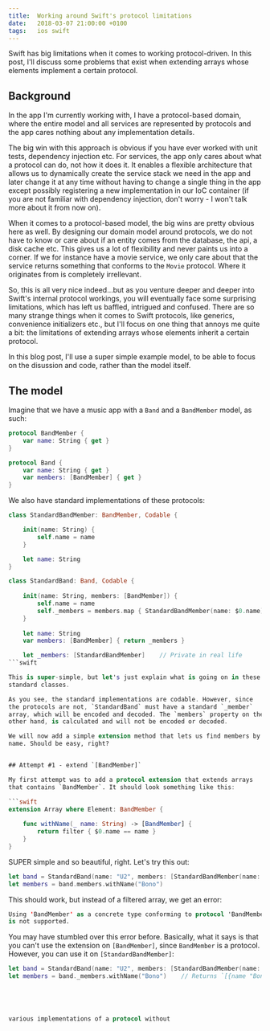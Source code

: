 ```yaml
---
title:  Working around Swift's protocol limitations
date:   2018-03-07 21:00:00 +0100
tags:	ios swift
---
```



Swift has big limitations when it comes to working protocol-driven. In
this post, I'll discuss some problems that exist when extending arrays
whose elements implement a certain protocol.


## Background

In the app I'm currently working with, I have a protocol-based domain,
where the entire model and all services are represented by protocols
and the app cares nothing about any implementation details.

The big win with this approach is obvious if you have ever worked with
unit tests, dependency injection etc. For services, the app only cares
about what a protocol can do, not how it does it. It enables a flexible
architecture that allows us to dynamically create the service stack we
need in the app and later change it at any time without having to change
a single thing in the app except possibly registering a new implementation
in our IoC container (if you are not familiar with dependency injection,
don't worry - I won't talk more about it from now on).

When it comes to a protocol-based model, the big wins are pretty obvious
here as well. By designing our domain model around protocols, we do not
have to know or care about if an entity comes from the database, the api,
a disk cache etc. This gives us a lot of flexibility and never paints us
into a corner. If we for instance have a movie service, we only care about
that the service returns something that conforms to the `Movie` protocol.
Where it originates from is completely irrellevant.

So, this is all very nice indeed...but as you venture deeper and deeper
into Swift's internal protocol workings, you will eventually face some
surprising limitations, which has left us baffled, intrigued and confused.
There are so many strange things when it comes to Swift protocols, like
generics, convenience initializers etc., but I'll focus on one thing that
annoys me quite a bit: the limitations of extending arrays whose elements
inherit a certain protocol.

In this blog post, I'll use a super simple example model, to be able to
focus on the disussion and code, rather than the model itself. 


## The model

Imagine that we have a music app with a `Band` and a `BandMember` model,
as such:

```swift
protocol BandMember {
    var name: String { get }
}

protocol Band {
    var name: String { get }
    var members: [BandMember] { get }
}
```

We also have standard implementations of these protocols:

```swift
class StandardBandMember: BandMember, Codable {

    init(name: String) {
        self.name = name
    }

    let name: String
}

class StandardBand: Band, Codable {
    
    init(name: String, members: [BandMember]) {
        self.name = name
        self._members = members.map { StandardBandMember(name: $0.name) }
    }
    
    let name: String
    var members: [BandMember] { return _members }

    let _members: [StandardBandMember]    // Private in real life
```swift

This is super-simple, but let's just explain what is going on in these
standard classes. 

As you see, the standard implementations are codable. However, since
the protocols are not, `StandardBand` must have a standard `_member`
array, which will be encoded and decoded. The `members` property on the
other hand, is calculated and will not be encoded or decoded.

We will now add a simple extension method that lets us find members by
name. Should be easy, right? 


## Attempt #1 - extend `[BandMember]`

My first attempt was to add a protocol extension that extends arrays
that contains `BandMember`. It should look something like this:

```swift
extension Array where Element: BandMember {
	
	func withName(_ name: String) -> [BandMember] {
		return filter { $0.name == name }
	}
}
```

SUPER simple and so beautiful, right. Let's try this out:

```swift
let band = StandardBand(name: "U2", members: [StandardBandMember(name: "Bono")])
let members = band.members.withName("Bono")
```

This should work, but instead of a filtered array, we get an error:

```swift
Using 'BandMember' as a concrete type conforming to protocol 'BandMember'
is not supported.
```

You may have stumbled over this error before. Basically, what it says
is that you can't use the extension on `[BandMember]`, since `BandMember`
is a protocol. However, you can use it on `[StandardBandMember]`:

```swift
let band = StandardBand(name: "U2", members: [StandardBandMember(name: "Bono")])
let members = band._members.withName("Bono")	// Returns `[{name "Bono"}]`





various implementations of a protocol without
